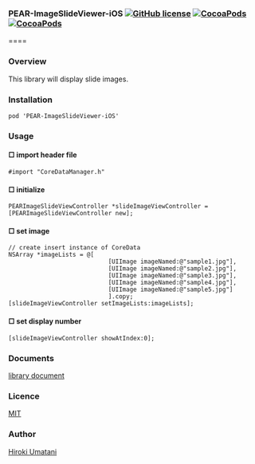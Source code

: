 ### PEAR-ImageSlideViewer-iOS [![GitHub license](https://img.shields.io/badge/LICENSE-MIT%20LICENSE-blue.svg)](https://github.com/HirokiUmatani/PEAR-ImageSlideViewer-iOS/LICENSE) [![CocoaPods](https://img.shields.io/badge/platform-ios-lightgrey.svg)](https://cocoapods.org/pods/PEAR-ImageSlideViewer-iOS) [![CocoaPods](https://img.shields.io/cocoapods/v/PEAR-ImageSlideViewer-iOS.svg)](https://cocoapods.org/pods/PEAR-ImageSlideViewer-iOS)  

====
### Overview
This library will display slide images.

### Installation
```
pod 'PEAR-ImageSlideViewer-iOS'
```

### Usage

#### □ import header file
```
#import "CoreDataManager.h"
```

#### □ initialize
```
PEARImageSlideViewController *slideImageViewController = [PEARImageSlideViewController new];
```

#### □ set image
```
// create insert instance of CoreData
NSArray *imageLists = @[
                            [UIImage imageNamed:@"sample1.jpg"],
                            [UIImage imageNamed:@"sample2.jpg"],
                            [UIImage imageNamed:@"sample3.jpg"],
                            [UIImage imageNamed:@"sample4.jpg"],
                            [UIImage imageNamed:@"sample5.jpg"]
                            ].copy;
[slideImageViewController setImageLists:imageLists];
```

#### □ set display number
```
[slideImageViewController showAtIndex:0];
```

### Documents
[library document](http://cocoadocs.org/docsets/PEAR-ImageSlideViewer-iOS)

### Licence
[MIT](https://github.com/HirokiUmatani/PEAR-ImageSlideViewer-iOS/blob/master/LICENSE)

### Author
[Hiroki Umatani](https://github.com/HirokiUmatani)
